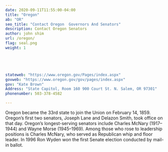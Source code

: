 ```yaml
---
date: 2020-09-11T11:55:00-04:00
title: "Oregon"
ab: "OR"
seo_title: "Contact Oregon  Governors And Senators"
description: Contact Oregon Senators
author: john shim
url: /oregon/
flag: seal.png
weight: 1





stateweb: "https://www.oregon.gov/Pages/index.aspx"
govweb: "https://www.oregon.gov/gov/pages/index.aspx"
gov: "Kate Brown"
Address: "State Capitol, Room 160 900 Court St. N. Salem, OR 97301"
phonenumber: 503-378-4582

---
```


Oregon became the 33rd state to join the Union on February 14, 1859. Oregon’s first two senators, Joseph Lane and Delazon Smith, took office on that day. Oregon’s longest-serving senators include Charles McNary (1917–1944) and Wayne Morse (1945–1969). Among those who rose to leadership positions is Charles McNary, who served as Republican whip and floor leader. In 1996 Ron Wyden won the first Senate election conducted by mail-in ballot.